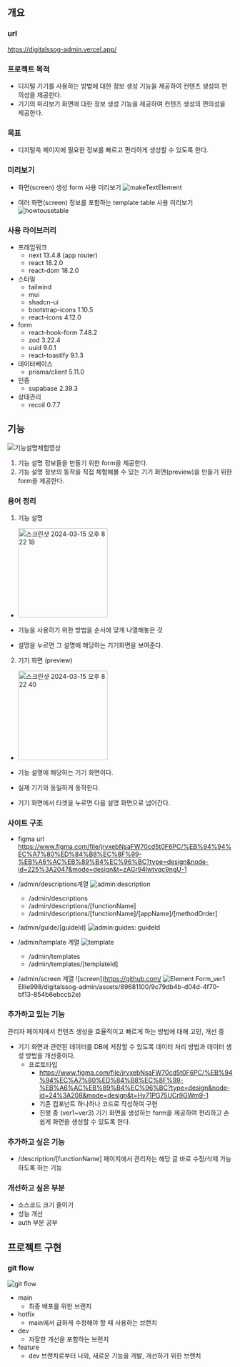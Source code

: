 ## 개요
### url
https://digitalssog-admin.vercel.app/

### 프로젝트 목적

- 디지털 기기를 사용하는 방법에 대한 정보 생성 기능을 제공하여 컨텐츠 생성의 편의성을 제공한다.
- 기기의 미리보기 화면에 대한 정보 생성 기능을 제공하여 컨텐츠 생성의 편의성을 제공한다.

### 목표

- 디지털쏙 페이지에 필요한 정보를 빠르고 편리하게 생성할 수 있도록 한다.
### 미리보기
- 화면(screen) 생성 form 사용 미리보기
     ![makeTextElement](https://github.com/Ellie998/digitalssog-admin/assets/89681100/1338e410-659a-4165-8437-14b29a33df50)

- 여러 화면(screen) 정보를 포함하는 template table 사용 미리보기
  ![howtousetable](https://github.com/Ellie998/digitalssog-admin/assets/89681100/3b9b702b-982c-401a-acef-53c857dd8909)
    

### 사용 라이브러리

- 프레임워크
  - next 13.4.8 (app router)
  - react 18.2.0
  - react-dom 18.2.0
- 스타일
  - tailwind
  - mui
  - shadcn-ui
  - bootstrap-icons 1.10.5
  - react-icons 4.12.0
- form
  - react-hook-form 7.48.2
  - zod 3.22.4
  - uuid 9.0.1
  - react-toastify 9.1.3
- 데이터베이스
  - prisma/client 5.11.0
- 인증
  - supabase 2.39.3
- 상태관리
  - recoil 0.7.7

## 기능
![기능설명체험영상](https://github.com/Ellie998/digitalssog-admin/assets/89681100/3bfc40b1-c0ad-4f3d-b2a2-15a459583609)
1. 기능 설명 정보들을 만들기 위한 form을 제공한다.
2. 기능 설명 정보의 동작을 직접 체험해볼 수 있는 기기 화면(preview)을 만들기 위한 form을 제공한다. 

### 용어 정리

1. 기능 설명

  - <img width="200" alt="스크린샷 2024-03-15 오후 8 22 18" src="https://github.com/Ellie998/digitalSSOG-next/assets/89681100/68ff99b1-5036-40f7-b041-0b0a8e931ba7">

  - 기능을 사용하기 위한 방법을 순서에 맞게 나열해놓은 것
  - 설명을 누르면 그 설명에 해당하는 기기화면을 보여준다.

2. 기기 화면 (preview)
  - <img width="200" alt="스크린샷 2024-03-15 오후 8 22 40" src="https://github.com/Ellie998/digitalSSOG-next/assets/89681100/72040163-f919-4164-be37-43b14d6afd88">

  - 기능 설명에 해당하는 기기 화면이다.
  - 실제 기기와 동일하게 동작한다.
  - 기기 화면에서 타겟을 누르면 다음 설명 화면으로 넘어간다.


### 사이트 구조

- figma url
  https://www.figma.com/file/jrvxebNsaFW70cd5t0F6PC/%EB%94%94%EC%A7%80%ED%84%B8%EC%8F%99-%EB%A6%AC%EB%89%B4%EC%96%BC?type=design&node-id=225%3A2047&mode=design&t=zAGr94lwtvqc9ngU-1

- /admin/descriptions계열
  ![admin:description](https://github.com/Ellie998/digitalssog-admin/assets/89681100/b8404cd3-9436-452b-8339-20bff951571a)
  - /admin/descriptions
  - /admin/descriptions/[functionName]
  - /admin/descriptions/[functionName]/[appName]/[methodOrder]

    
- /admin/guide/[guideId]
  ![admin:guides: guideId](https://github.com/Ellie998/digitalssog-admin/assets/89681100/c900b173-c5c9-4ed7-919a-dbf7b4737f68)
  
- /admin/template 계열
  ![template](https://github.com/Ellie998/digitalssog-admin/assets/89681100/1a8f0c21-f1e4-4039-b4a9-3e4d695327c6)  
  - /admin/templates
  - /admin/templates/[templateId]
  
- /admin/screen 계열
  ![screen](https://github.com/
  ![Element Form_ver1](https://github.com/Ellie998/digitalssog-admin/assets/89681100/52c49db8-5176-4cbb-bf94-3a66235c2647)
Ellie998/digitalssog-admin/assets/89681100/9c79db4b-d04d-4f70-bf13-854b6ebccb2e)
  
### 추가하고 있는 기능

관리자 페이지에서 컨텐츠 생성을 효율적이고 빠르게 하는 방법에 대해 고민, 개선 중

- 기기 화면과 관련된 데이터를 DB에 저장할 수 있도록 데이터 처리 방법과 데이터 생성 방법을 개선중이다.
  - 프로토타입
    - https://www.figma.com/file/jrvxebNsaFW70cd5t0F6PC/%EB%94%94%EC%A7%80%ED%84%B8%EC%8F%99-%EB%A6%AC%EB%89%B4%EC%96%BC?type=design&node-id=24%3A208&mode=design&t=Hy71PG75UCr9GWm9-1
    - 기존
      컴포넌트 하나하나 코드로 작성하여 구현
    - 진행 중 (ver1~ver3)
      기기 화면을 생성하는 form을 제공하여 편리하고 손쉽게 화면을 생성할 수 있도록 한다.

### 추가하고 싶은 기능

- /description/[functionName] 페이지에서 관리자는 해당 글 바로 수정/삭제 가능하도록 하는 기능

### 개선하고 싶은 부분

- 소스코드 크기 줄이기
- 성능 개선
- auth 부분 공부

## 프로젝트 구현

### git flow

![git flow](https://github.com/Ellie998/digitalSSOG-next/assets/89681100/a39e8825-8ee2-4142-8eaf-445aa63e088f)

- main
  - 최종 배포를 위한 브랜치
- hotfix
  - main에서 급하게 수정해야 할 때 사용하는 브랜치
- dev
  - 자잘한 개선을 포함하는 브랜치
- feature
  - dev 브랜치로부터 나와, 새로운 기능을 개발, 개선하기 위한 브랜치
